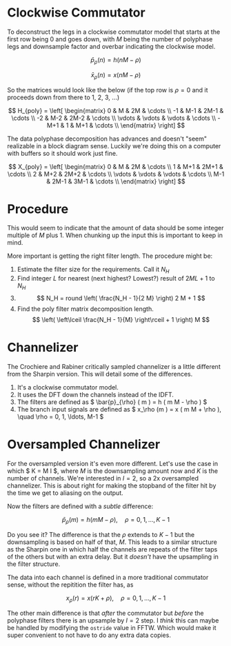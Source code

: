 # Clockwise Commutator

To deconstruct the legs in a clockwise commutator model that starts at the first row being 0 and goes down, with $M$ being the number 
of polyphase legs and downsample factor and overbar indicating the clockwise model.

$$ \bar{p}_{\rho} \left( n \right) = h \left( n M - \rho \right) $$

$$ \bar{x}_{\rho} \left( n \right) = x \left( n M - \rho \right) $$

So the matrices would look like the below (if the top row is $\rho = 0$ and it proceeds down from there to 1, 2, 3, ...)

$$
H_{poly} = \left[
\begin{matrix}
0 & M & 2M & \cdots \\
-1 & M-1 & 2M-1 & \cdots \\
-2 & M-2 & 2M-2 & \cdots \\
\vdots & \vdots & \vdots & \cdots \\
-M+1 & 1 & M+1 & \cdots \\
\end{matrix}
\right]
$$

The data polyphase decomposition has advances and doesn't "seem" realizable in a block diagram sense. Luckily we're
doing this on a computer with buffers so it should work just fine.

$$
X_{poly} = \left[
\begin{matrix}
0 & M & 2M & \cdots \\
1 & M+1 & 2M+1 & \cdots \\
2 & M+2 & 2M+2 & \cdots \\
\vdots & \vdots & \vdots & \cdots \\
M-1 & 2M-1 & 3M-1 & \cdots \\
\end{matrix}
\right]
$$

# Procedure

This would seem to indicate that the amount of data should be some integer multiple of $M$ plus 1. When chunking up
the input this is important to keep in mind.

More important is getting the right filter length. The procedure might be:

1. Estimate the filter size for the requirements. Call it $N_H$
2. Find integer $L$ for nearest (next highest? Lowest?) result of $2 M L + 1$ to $N_H$
3. $$ N_H = round \left( \frac{N_H - 1}{2 M} \right) 2 M + 1 $$
4. Find the poly filter matrix decomposition length.
$$ \left( \left\lceil \frac{N_H - 1}{M} \right\rceil + 1 \right) M $$

# Channelizer

The Crochiere and Rabiner critically sampled channelizer is a little different from the Sharpin version. This will detail some of the differences.

1. It's a clockwise commutator model.
2. It uses the DFT down the channels instead of the IDFT.
3. The filters are defined as $ \bar{p}_{\rho} ( m ) = h ( m M - \rho ) $
4. The branch input signals are defined as $ x_\rho (m ) = x ( m M + \rho ), \quad \rho = 0, 1, \ldots, M-1 $

# Oversampled Channelizer

For the oversampled version it's even more different. Let's use the case in which $ K = M I $, where $M$ is the downsampling amount now and $K$ is the number of channels. We're interested in $I = 2$, so a 2x oversampled channelizer. This is about right for making the stopband of the filter hit by the time we get to aliasing on the output. 

Now the filters are defined with a _subtle_ difference:

$$ \bar{p}_{\rho} ( m ) = h ( m M - \rho ), \quad \rho = 0, 1, \ldots, K-1 $$

Do you see it? The difference is that the $\rho$ extends to $K-1$ but the downsampling is based on half of that, $M$. This leads to a similar structure as the Sharpin one in which half the channels are repeats of the filter taps of the others but with an extra delay. But it _doesn't_ have the upsampling in the filter structure.

The data into each channel is defined in a more traditional commutator sense, without the repitition the filter has, as

$$ x_{\rho} ( r ) = x ( r K + \rho), \quad \rho = 0, 1, \ldots, K-1 $$

The other main difference is that *after* the commutator but *before* the polyphase filters there is an upsample by $I = 2$ step. I *think* this can maybe be handled by modifying the `ostride` value in FFTW. Which would make it super convenient to not have to do any extra data copies. 
